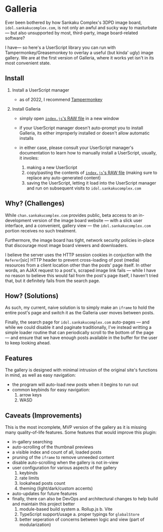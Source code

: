 # Galleria

Ever been bothered by how Sankaku Complex's 3DPD image board, `idol.sankakucomplex.com`, is not only an awful and sucky way to masturbate — but also unsupported by most, third-party, image board-related software?

I have— so here's a UserScript library you can run with Tampermonkey/Greasemonkey to overlay a useful (but kinda' ugly) image gallery. We are at the first version of Galleria, where it works yet isn't in its most convenient state.

## Install

1. Install a UserScript manager

    - as of 2022, I recommend [Tampermonkey](https://www.tampermonkey.net/)

2. Install Galleria

    - simply open [`index.js`'s RAW file][install-file] in a new window

    - if your UserScript manager doesn't auto-prompt you to install Galleria, its either improperly installed or doesn't allow automatic installs

    - in either case, please consult your UserScript manager's documentation to learn how to manually install a UserScript, usually, it involes:
        1. making a new UserScript
        2. copy/pasting the contents of [`index.js`'s RAW file][install-file] (making sure to replace any auto-generated content)
        3. saving the UserScript, letting it load into the UserScript manager and run on subsequent visits to `idol.sankakucomplex.com`

## Why? (Challenges)

While `chan.sankakucomplex.com` provides public, beta access to an in-development version of the image board website — with a slick user interface, and a convenient, gallery view — the `idol.sankakucomplex.com` portion receives no such treatment.

Furthermore, the image board has tight, network security policies in-place that discourage most image board viewers and downloaders.

I believe the server uses the HTTP session cookies in conjuction with the `Referer`\[sic\] HTTP header to prevent cross-loading of post (media) resources from a client location other than the posts' page itself. In other words, an AJAX request to a post's, scraped image link fails — while I have no reason to believe this would fail from the post's page itself, I haven't tried that, but it definitely fails from the search page.

## How? (Solutions)

As such, my current, naive solution is to simply make an `iframe` to hold the entire post's page and switch it as the Galleria user moves between posts.

Finally, the search page for `idol.sankakucomplex.com` auto-pages — and while we could disable it and paginate traditionally, I've instead writting a simple loader routine that can periodically scroll to the bottom of the page — and ensure that we have enough posts available in the buffer for the user to keep looking ahead.

## Features

The gallery is designed with minimal intrusion of the original site's functions in mind, as well as easy navigation:

-   the program will auto-load new posts when it begins to run out
-   common keybinds for easy navigation:
    1. arrow keys
    2. WASD

## Caveats (Improvements)

This is the most incomplete, MVP version of the gallery as it is missing many quality-of-life features. Some features that would improve this plugin:

-   in-gallery searching
-   auto-scrolling of the thumbnail previews
-   a visible index and count of all, loaded posts
-   pruning of the `iframe` to remove unneeded content
-   disable auto-scrolling when the gallery is not in-view
-   user configuration for various aspects of the gallery
    1. keybinds
    2. rate limits
    3. lookahead posts count
    4. theming (light/dark/custom accents)
-   auto-updates for future features
-   finally, there can also be DevOps and architectural changes to help build and maintain this project better
    1. module-based build system
       a. Rollup.js
       b. Vite
    2. TypeScript support/usage
       a. proper typings for `globalStore`
    3. better seperation of concerns between logic and view (part of modularization)

[install-file]: https://raw.githubusercontent.com/agony-central/Galleria/main/dist/Galleria.prod.js
